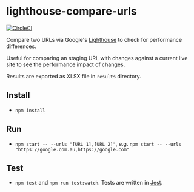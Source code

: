 # lighthouse-compare-urls

[![CircleCI](https://circleci.com/gh/jonjhiggins/lighthouse-compare-urls/tree/master.svg?style=shield)](https://circleci.com/gh/jonjhiggins/lighthouse-compare-urls/tree/master)

Compare two URLs via Google's [Lighthouse](https://github.com/GoogleChrome/lighthouse) to check for performance differences.

Useful for comparing an staging URL with changes against a current live site to see the performance impact of changes.

Results are exported as XLSX file in `results` directory.

## Install

- `npm install`

## Run

- `npm start -- --urls "[URL 1],[URL 2]"`, e.g. `npm start -- --urls "https://google.com.au,https://google.com"`

## Test

- `npm test` and `npm run test:watch`. Tests are written in [Jest](https://jestjs.io).
